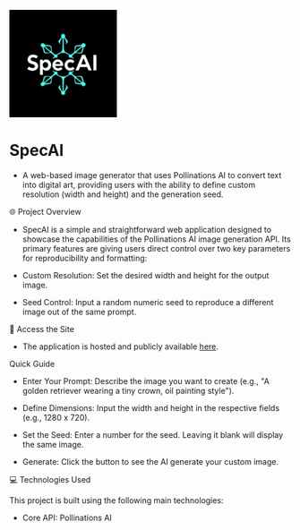 ![alt text](https://raw.githubusercontent.com/spectre365/specai/refs/heads/main/android-chrome-192x192.png "SpecAI logo")

# SpecAI
- A web-based image generator that uses Pollinations AI to convert text into digital art, providing users with the ability to define custom resolution (width and height) and the generation seed.

🌐 Project Overview
- SpecAI is a simple and straightforward web application designed to showcase the capabilities of the Pollinations AI image generation API. Its primary features are giving users direct control over two key parameters for reproducibility and formatting:

- Custom Resolution: Set the desired width and height for the output image.

- Seed Control: Input a random numeric seed to reproduce a different image out of the same prompt.

🚀 Access the Site
- The application is hosted and publicly available [here](https://specai.pages.dev/).

Quick Guide
- Enter Your Prompt: Describe the image you want to create (e.g., "A golden retriever wearing a tiny crown, oil painting style").

- Define Dimensions: Input the width and height in the respective fields (e.g., 1280 x 720).

- Set the Seed: Enter a number for the seed. Leaving it blank will display the same image.

- Generate: Click the button to see the AI generate your custom image.

💻 Technologies Used

This project is built using the following main technologies:

- Core API: Pollinations AI

